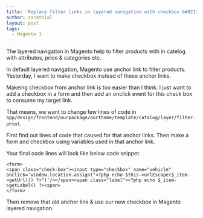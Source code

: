 ```yaml
---
title: 'Replace filter links in layered navigation with checkbox &#8211; Magento 1'
author: sarathlal
layout: post
tags:
  - Magento 1
---
```

The layered navigation in Magento help to filter products with in catelog with attributes, price & categories etc.

In default layered navigation, Magento use anchor link to filter products. Yesterday, I want to make checkbox instead of these anchor links.

Makeing checkbox from anchor link is too easier than I think. I just want to add a checkbox in a form and then add an onclick event for this check box to consume my target link.

That means, we want to change few lines of code in `app/design/frontend/ourpackage/ourtheme/template/catalog/layer/filter.phtml`.

First find out lines of code that caused for that anchor links. Then make a form and checkbox using variables used in that anchor link. 

Your final code lines will look like below code snippet.

	<form>
	<span class="check-box"><input type="checkbox" name="vehicle" onclick='window.location.assign("<?php echo $this->urlEscape($_item->getUrl()) ?>")'/></span><span class="label"><?php echo $_item->getLabel() ?><span>
	</form>

Then remove that old anchor link & use our new checkbox in Magento layered navigation.
